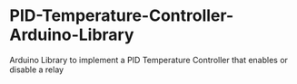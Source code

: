 # PID-Temperature-Controller-Arduino-Library
Arduino Library to implement a PID Temperature Controller that enables or disable a relay 
